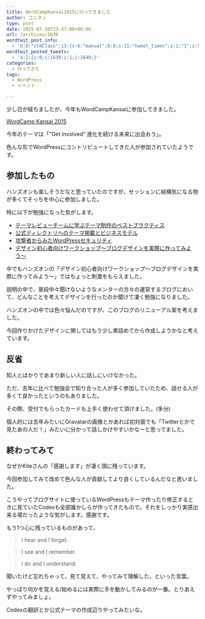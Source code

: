 ```yaml
---
title: WordCampKansai2015に行ってきました
author: コニタン
type: post
date: 2015-07-30T23:47:00+00:00
url: /archives/1636
wordtwit_post_info:
  - 'O:8:"stdClass":13:{s:6:"manual";b:0;s:11:"tweet_times";s:1:"1";s:5:"delay";s:1:"0";s:7:"enabled";s:1:"1";s:10:"separation";i:60;s:7:"version";s:3:"3.7";s:14:"tweet_template";b:0;s:6:"status";i:2;s:6:"result";a:0:{}s:13:"tweet_counter";i:3;s:13:"tweet_log_ids";a:2:{i:0;i:1639;i:1;i:1640;}s:9:"hash_tags";a:0:{}s:8:"accounts";a:1:{i:0;s:6:"skd_nw";}}'
wordtwit_posted_tweets:
  - 'a:2:{i:0;i:1639;i:1;i:1640;}'
categories:
  - 行ってきた
tags:
  - WordPress
  - イベント

---
```

少し日が経ちましたが、今年もWordCampKansaiに参加してきました。
  
<a href="https://kansai.wordcamp.org/2015/" target="_blank">WordCamp Kansai 2015</a>
  
今年のテーマは「&#8221;Get Involved” 進化を続ける未来に出会おう」。
  
色んな形でWordPressにコントリビュートしてきた人が参加されていたようです。

## 参加したもの

ハンズオンも楽しそうだなと思っていたのですが、セッションに結構気になる物が多くてそっちを中心に参加しました。

特に以下が勉強になった気がします。

  * <a href="https://kansai.wordcamp.org/2015/session/theme-best-practice/" target="_blank">テーマレビューチームに学ぶテーマ制作のベストプラクティス</a> 
  * <a href="https://kansai.wordcamp.org/2015/session/theme-post-business-model/" target="_blank">公式ディレクトリへのテーマ掲載とビジネスモデル</a>
  * <a href="https://kansai.wordcamp.org/2015/session/wp-security-from-attacker/" target="_blank">攻撃者からみたWordPressセキュリティ</a>
  * <a href="https://kansai.wordcamp.org/2015/session/design-beginners-workshop/" target="_blank">デザイン初心者向けワークショップ〜ブログデザインを実際に作ってみよう〜</a>

中でもハンズオンの「デザイン初心者向けワークショップ〜ブログデザインを実際に作ってみよう〜」ではちょっと刺激をもらえました。
  
説明の中で、普段中々聞けないようなメンターの方々の運営するブログにおいて、どんなことを考えてデザインを行ったのか聞けて凄く勉強になりました。

ハンズオンの中では色々悩んだのですが、このブログのリニューアル案を考えました。
  
今回作りかけたデザインに関してはもう少し煮詰めてから作成しようかなと考えています。

## 反省

知人とばかりであまり新しい人に話しにいけなかった。
  
ただ、去年に比べて勉強会で知り合った人が多く参加していたため、話せる人が多くて良かったというのもありました。

その際、受付でもらったカードも上手く使わせて頂けました。(多分)
  
個人的には去年みたいにGravatarの画像とかあれば初対面でも「Twitterとかで見たあの人だ！」みたいに分かって話しかけやすいかなーと思ってました。

## 終わってみて

なぜかKiteさんの「感謝します」が凄く頭に残っています。
  
今回参加してみて改めて色んな人が貢献してより良くしているんだなと思いました。
  
こうやってブログサイトに使っているWordPressもテーマ作ったり修正するときに見ていたCodexも全部誰かしらが作ってきたもので。それをしっかり実感出来る場だったような気がします。感謝です。
  
もう1つ心に残っているものがあって、

> I hear and I forget.
  
> I see and I remember.
  
> I do and I understand. 

聞いたけど忘れちゃって、見て覚えて、やってみて理解した。といった言葉。
  
やっぱり何かを覚える/始めるには実際に手を動かしてみるのが一番。とりあえずやってみましょ。
  
Codexの翻訳とか公式テーマの作成辺りやってみたいな。